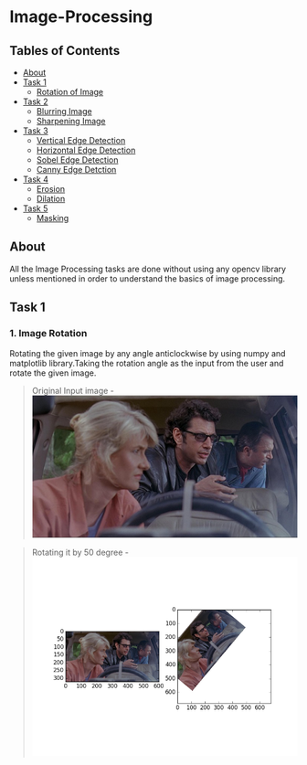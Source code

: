 # Image-Processing
## Tables of Contents
  * [About](#about)
  * [Task 1](#task-1)
    * [Rotation of Image](#rotating-image)
  * [Task 2](#task-2)
    * [Blurring Image](#blurring-image)
    * [Sharpening Image](#sharpening-image)
  * [Task 3](#task-3)
    * [Vertical Edge Detection](#vertical-edge)
    * [Horizontal Edge Detection](#horizontal-edge)
    * [Sobel Edge Detection](#sobel-edge)
    * [Canny Edge Detction](#canny-edge)
  * [Task 4](#task-4)
    * [Erosion](#erosion)
    * [Dilation](#dilation)
  * [Task 5](#task-5)
    * [Masking](#masking)
## About
All the Image Processing tasks are done without using any opencv library unless mentioned in order to understand the basics of image processing.
## Task 1
### 1. Image Rotation
Rotating the given image by any angle anticlockwise by using numpy and matplotlib library.Taking the rotation angle as the input from the user and rotate the given image.
> Original Input image -  
  ![**original image**](https://github.com/atharva1608/sra_ip_practice/blob/master/ImageRotation/rotate.png)  
    
  > Rotating it by 50 degree -  
  ![**rotated image**](https://github.com/atharva1608/sra_ip_practice/blob/master/ImageRotation/rotationofimageoutput1.png)
